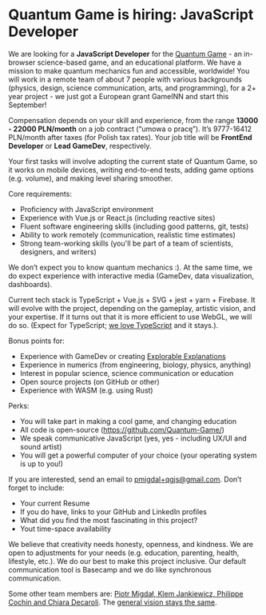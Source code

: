 # Quantum Game is hiring: JavaScript Developer

We are looking for a **JavaScript Developer** for the [Quantum Game](https://quantumgame.io) - an in-browser science-based game, and an educational platform. We have a mission to make quantum mechanics fun and accessible, worldwide! You will work in a remote team of about 7 people with various backgrounds (physics, design, science communication, arts, and programming), for a 2+ year project  - we just got a European grant GameINN and start this September!

Compensation depends on your skill and experience, from the range **13000 - 22000 PLN/month** on a job contract (“umowa o pracę”). It’s 9777-16412 PLN/month after taxes (for Polish tax rates). Your job title will be  **FrontEnd Developer** or **Lead GameDev**, respectively.

Your first tasks will involve adopting the current state of Quantum Game, so it works on mobile devices, writing end-to-end tests, adding game options (e.g. volume), and making level sharing smoother.

Core requirements:

* Proficiency with JavaScript environment
* Experience with Vue.js or React.js (including reactive sites)
* Fluent software engineering skills (including good patterns, git, tests)
* Ability to work remotely (communication, realistic time estimates)
* Strong team-working skills (you'll be part of a team of scientists, designers, and writers)

We don’t expect you to know quantum mechanics :). At the same time, we do expect experience with interactive media (GameDev, data visualization, dashboards). 

Current tech stack is TypeScript + Vue.js + SVG + jest + yarn + Firebase. It will evolve with the project, depending on the gameplay, artistic vision, and your expertise. If it turns out that it is more efficient to use WebGL, we will do so. (Expect for TypeScript; [we love TypeScript](https://p.migdal.pl/2020/03/02/types-tests-typescript.html) and it stays.).

Bonus points for:

* Experience with GameDev or creating [Explorable Explanations](https://explorabl.es/)
* Experience in numerics (from engineering, biology, physics, anything) 
* Interest in popular science, science communication or education
* Open source projects (on GitHub or other)
* Experience with WASM (e.g. using Rust)

Perks:

* You will take part in making a cool game, and changing education
* All code is open-source (<https://github.com/Quantum-Game/>)
* We speak communicative JavaScript (yes, yes - including UX/UI and sound artist)
* You will get a powerful computer of your choice (your operating system is up to you!)

If you are interested, send an email to [pmigdal+qgjs@gmail.com](mailto:pmigdal+qgjs@gmail.com). Don’t forget to include:

* Your current Resume
* If you do have, links to your GitHub and LinkedIn profiles
* What did you find the most fascinating in this project?
* Yout time-space availability

We believe that creativity needs honesty, openness, and kindness. We are open to adjustments for your needs (e.g. education, parenting, health, lifestyle, etc.). We do our best to make this project inclusive. Our default communication tool is Basecamp and we do like synchronous communication. 

Some other team members are: [Piotr Migdał, Klem Jankiewicz, Philippe Cochin and Chiara Decaroli](https://medium.com/quantum-photons/https-medium-com-quantum-photons-meet-the-team-37d4f7fcbdd9). The [general vision stays the same](https://medium.com/quantum-photons/there-will-be-the-next-quantum-game-with-photons-276568d63613).
